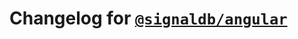 # Changelog for [`@signaldb/angular`](https://www.npmjs.com/package/@signaldb/angular)

<!--@include: ../../../packages/reactivity-adapters/angular/CHANGELOG.md{10,}-->
